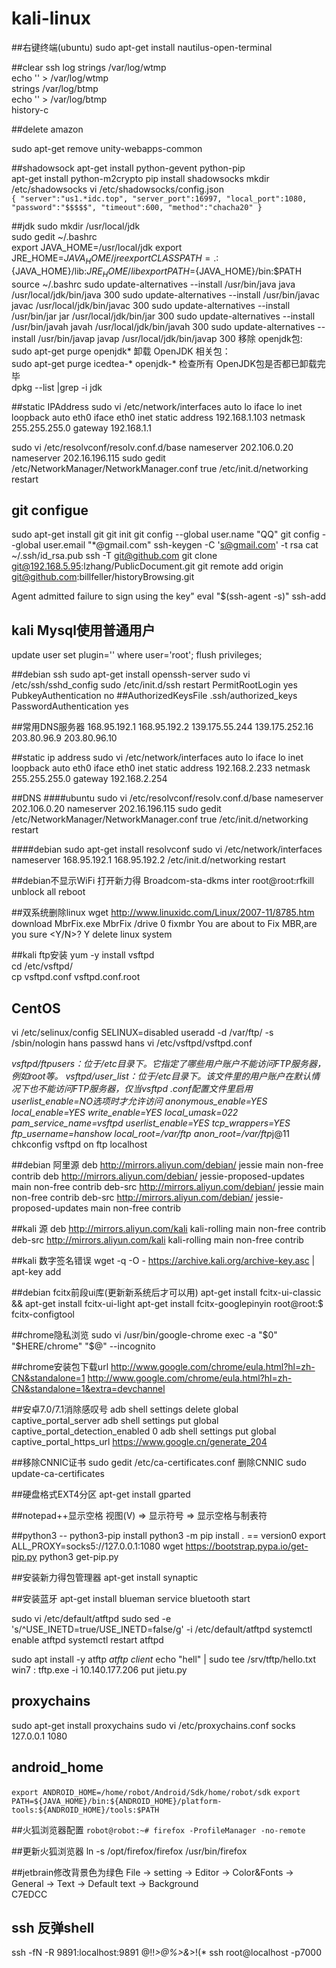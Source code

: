 kali-linux
====
##右键终端(ubuntu)
sudo apt-get install nautilus-open-terminal

##clear ssh log
strings /var/log/wtmp <br>
echo '' > /var/log/wtmp <br>
strings /var/log/btmp <br>
echo '' > /var/log/btmp <br>
history-c <br>

##delete amazon

sudo apt-get remove unity-webapps-common

##shadowsock
apt-get install python-gevent python-pip  
apt-get install python-m2crypto
pip install shadowsocks
mkdir /etc/shadowsocks
vi /etc/shadowsocks/config.json  
`{
"server":"us1.*idc.top",
"server_port":16997,
"local_port":1080,
"password":"$$$$$",
"timeout":600,
"method":"chacha20"
}`

##jdk
sudo mkdir /usr/local/jdk  
sudo gedit ~/.bashrc  
export JAVA_HOME=/usr/local/jdk
export JRE_HOME=${JAVA_HOME}/jre
export CLASSPATH=.:${JAVA_HOME}/lib:${JRE_HOME}/lib
export PATH=${JAVA_HOME}/bin:$PATH
source ~/.bashrc
sudo update-alternatives --install /usr/bin/java java /usr/local/jdk/bin/java 300
sudo update-alternatives --install /usr/bin/javac javac /usr/local/jdk/bin/javac 300
sudo update-alternatives --install /usr/bin/jar jar /usr/local/jdk/bin/jar 300
sudo update-alternatives --install /usr/bin/javah javah /usr/local/jdk/bin/javah 300
sudo update-alternatives --install /usr/bin/javap javap /usr/local/jdk/bin/javap 300
移除 openjdk包:<br>
sudo apt-get purge openjdk*
卸载 OpenJDK 相关包：<br>
sudo apt-get purge icedtea-* openjdk-*
检查所有 OpenJDK包是否都已卸载完毕<br>
dpkg --list |grep -i jdk

##static IPAddress
sudo vi /etc/network/interfaces
auto lo
iface lo inet loopback
auto eth0
iface eth0 inet static
address 192.168.1.103
netmask 255.255.255.0
gateway 192.168.1.1

sudo vi /etc/resolvconf/resolv.conf.d/base
nameserver 202.106.0.20
nameserver 202.16.196.115
sudo gedit /etc/NetworkManager/NetworkManager.conf
true
/etc/init.d/networking restart

## git configue
sudo apt-get install git
git init
git config --global user.name  "QQ"
git config --global user.email "\*@gmail.com"
ssh-keygen -C 's@gmail.com' -t rsa
cat ~/.ssh/id_rsa.pub
ssh -T git@github.com
git clone git@192.168.5.95:lzhang/PublicDocument.git
git remote add origin git@github.com:billfeller/historyBrowsing.git

Agent admitted failure to sign using the key"
eval "$(ssh-agent -s)"
ssh-add

## kali Mysql使用普通用户
update user set plugin='' where user='root';
flush privileges;

##debian ssh
sudo apt-get install openssh-server
sudo vi /etc/ssh/sshd_config
sudo /etc/init.d/ssh restart
PermitRootLogin yes
PubkeyAuthentication no
\##AuthorizedKeysFile .ssh/authorized_keys
PasswordAuthentication yes

##常用DNS服务器
168.95.192.1    168.95.192.2
139.175.55.244  139.175.252.16
203.80.96.9     203.80.96.10

##static ip address
sudo vi /etc/network/interfaces
auto lo
iface lo inet loopback
auto eth0
iface eth0 inet static
address 192.168.2.233
netmask 255.255.255.0
gateway 192.168.2.254

##DNS
####ubuntu
sudo vi /etc/resolvconf/resolv.conf.d/base
nameserver 202.106.0.20
nameserver 202.16.196.115
sudo gedit /etc/NetworkManager/NetworkManager.conf
true
/etc/init.d/networking restart

####debian
sudo apt-get install resolvconf
sudo vi /etc/network/interfaces
nameserver 168.95.192.1 168.95.192.2
/etc/init.d/networking restart

##debian不显示WiFi
打开新力得 Broadcom-sta-dkms inter
root@root:rfkill unblock all
reboot

##双系统删除linux
wget http://www.linuxidc.com/Linux/2007-11/8785.htm download MbrFix.exe
MbrFix /drive 0 fixmbr
You are about to Fix MBR,are you sure <Y/N>? Y
delete linux system

##kali ftp安装
yum -y install vsftpd  
cd /etc/vsftpd/  
cp vsftpd.conf vsftpd.conf.root

## CentOS
vi /etc/selinux/config
SELINUX=disabled
useradd -d /var/ftp/ -s /sbin/nologin hans
passwd hans
vi /etc/vsftpd/vsftpd.conf

*vsftpd/ftpusers：位于/etc目录下。它指定了哪些用户账户不能访问FTP服务器，例如root等。
vsftpd/user_list：位于/etc目录下。该文件里的用户账户在默认情况下也不能访问FTP服务器，仅当vsftpd .conf配置文件里启用userlist_enable=NO选项时才允许访问*
*anonymous_enable=YES*
*local_enable=YES*
*write_enable=YES*
*local_umask=022*
*pam_service_name=vsftpd*
*userlist_enable=YES*
*tcp_wrappers=YES*
*ftp_username=hanshow*
*local_root=/var/ftp*
*anon_root=/var/ftp*j@11
chkconfig vsftpd on
ftp localhost

##debian 阿里源
deb http://mirrors.aliyun.com/debian/ jessie main non-free contrib
deb http://mirrors.aliyun.com/debian/ jessie-proposed-updates main non-free contrib
deb-src http://mirrors.aliyun.com/debian/ jessie main non-free contrib
deb-src http://mirrors.aliyun.com/debian/ jessie-proposed-updates main non-free contrib


##kali 源
deb http://mirrors.aliyun.com/kali kali-rolling main non-free contrib
deb-src http://mirrors.aliyun.com/kali kali-rolling main non-free contrib

##kali 数字签名错误
wget -q -O - https://archive.kali.org/archive-key.asc | apt-key add

##debian fcitx前段ui库(更新新系统后才可以用)
apt-get install fcitx-ui-classic && apt-get install fcitx-ui-light
apt-get install fcitx-googlepinyin
root@root:$ fcitx-configtool

##chrome隐私浏览
sudo vi /usr/bin/google-chrome
exec -a "$0" "$HERE/chrome" "$@" --incognito

##chrome安装包下载url
http://www.google.com/chrome/eula.html?hl=zh-CN&standalone=1
http://www.google.com/chrome/eula.html?hl=zh-CN&standalone=1&extra=devchannel

##安卓7.0/7.1消除感叹号
adb shell settings delete global captive_portal_server
adb shell settings put global captive_portal_detection_enabled 0
adb shell settings put global captive_portal_https_url https://www.google.cn/generate_204

##移除CNNIC证书
sudo gedit /etc/ca-certificates.conf
删除CNNIC
sudo update-ca-certificates

##硬盘格式EXT4分区
apt-get install gparted

##notepad++显示空格
视图(V) ⇒ 显示符号 ⇒ 显示空格与制表符

##python3 -- python3-pip install
python3 -m pip install *.* == version0
export ALL_PROXY=socks5://127.0.0.1:1080
wget https://bootstrap.pypa.io/get-pip.py
python3 get-pip.py

##安装新力得包管理器
apt-get install synaptic

##安装蓝牙
apt-get install blueman
service bluetooth start

sudo vi /etc/default/atftpd
sudo sed -e 's/^USE_INETD=true/USE_INETD=false/g' -i /etc/default/atftpd
systemctl enable atftpd
systemctl restart atftpd

sudo apt install -y atftp  *atftp client*
echo "hell" | sudo tee /srv/tftp/hello.txt
win7 : tftp.exe -i 10.140.177.206 put jietu.py


## proxychains
sudo apt-get install proxychains
sudo vi /etc/proxychains.conf
socks 127.0.0.1 1080

## android_home
`export ANDROID_HOME=/home/robot/Android/Sdk/home/robot/sdk`
`export PATH=${JAVA_HOME}/bin:${ANDROID_HOME}/platform-tools:${ANDROID_HOME}/tools:$PATH`

##火狐浏览器配置
`robot@robot:~# firefox -ProfileManager -no-remote`

##更新火狐浏览器
ln -s /opt/firefox/firefox /usr/bin/firefox

##jetbrain修改背景色为绿色
File -> setting -> Editor -> Color&Fonts -> General -> Text -> Default text -> Background <br>
C7EDCC


## ssh 反弹shell ##

ssh -fN -R 9891:localhost:9891 @!!*>@%>&*>!(*
ssh root@localhost -p7000
